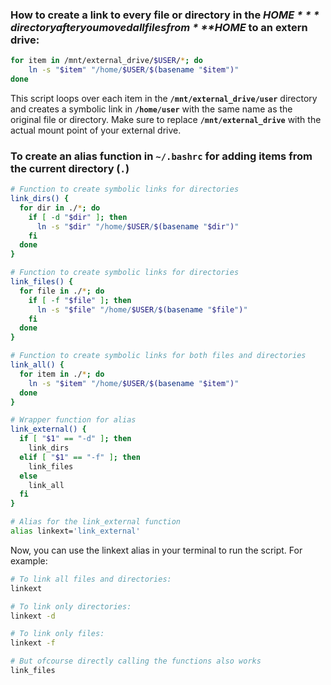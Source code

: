### How to create a link to every file or directory in the ***$HOME*** directory after you moved all files from ***$HOME*** to an extern drive:

```bash
for item in /mnt/external_drive/$USER/*; do
    ln -s "$item" "/home/$USER/$(basename "$item")"
done
```

This script loops over each item in the **`/mnt/external_drive/user`** directory and creates a symbolic link in **`/home/user`** with the same name as the original file or directory. Make sure to replace **`/mnt/external_drive`** with the actual mount point of your external drive.

### To create an alias function in `~/.bashrc` for adding items from the current directory (`.`)

```bash
# Function to create symbolic links for directories
link_dirs() {
  for dir in ./*; do
    if [ -d "$dir" ]; then
      ln -s "$dir" "/home/$USER/$(basename "$dir")"
    fi
  done
}

# Function to create symbolic links for directories
link_files() {
  for file in ./*; do
    if [ -f "$file" ]; then
      ln -s "$file" "/home/$USER/$(basename "$file")"
    fi
  done
}

# Function to create symbolic links for both files and directories
link_all() {
  for item in ./*; do
    ln -s "$item" "/home/$USER/$(basename "$item")"
  done
}

# Wrapper function for alias
link_external() {
  if [ "$1" == "-d" ]; then
    link_dirs
  elif [ "$1" == "-f" ]; then
    link_files
  else
    link_all
  fi
}

# Alias for the link_external function
alias linkext='link_external'
```

Now, you can use the linkext alias in your terminal to run the script. For example:

```bash
# To link all files and directories:
linkext

# To link only directories:
linkext -d

# To link only files:
linkext -f

# But ofcourse directly calling the functions also works
link_files
```
